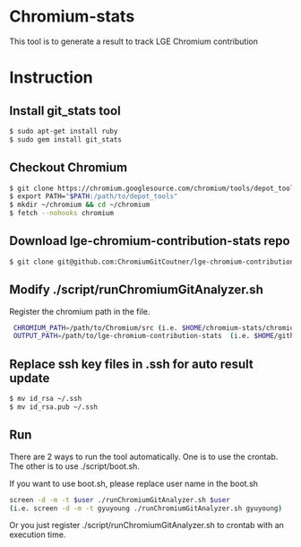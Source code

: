 # Chromium-stats
This tool is to generate a result to track LGE Chromium contribution

# Instruction
## Install git_stats tool
```sh
$ sudo apt-get install ruby
$ sudo gem install git_stats
```

## Checkout Chromium
```sh
$ git clone https://chromium.googlesource.com/chromium/tools/depot_tools.git
$ export PATH="$PATH:/path/to/depot_tools"
$ mkdir ~/chromium && cd ~/chromium
$ fetch --nohooks chromium
```

## Download lge-chromium-contribution-stats repo
```sh
$ git clone git@github.com:ChromiumGitCoutner/lge-chromium-contribution-stats.git
```

## Modify ./script/runChromiumGitAnalyzer.sh
Register the chromium path in the file.

```sh
 CHROMIUM_PATH=/path/to/Chromium/src (i.e. $HOME/chromium-stats/chromium/Chromium/)
 OUTPUT_PATH=/path/to/lge-chromium-contribution-stats  (i.e. $HOME/github/LGE-Chromium-Stats/lge-chromium-contribution-stats/
 ```
 
## Replace ssh key files in .ssh for auto result update
 ```sh
$ mv id_rsa ~/.ssh
$ mv id_rsa.pub ~/.ssh
```
 
 ## Run
 There are 2 ways to run the tool automatically. One is to use the crontab. The other is to use ./script/boot.sh.
 
 If you want to use boot.sh, please replace user name in the boot.sh
 ```sh
 screen -d -m -t $user ./runChromiumGitAnalyzer.sh $user
 (i.e. screen -d -m -t gyuyoung ./runChromiumGitAnalyzer.sh gyuyoung)
 ```
 Or you just register ./script/runChromiumGitAnalyzer.sh to crontab with an execution time.
  

